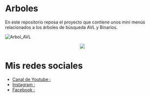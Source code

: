 # Arboles
En este repositorio reposa el proyecto que contiene unos mini menús relacionados a los árboles de búsqueda AVL y  Binarios.

![Arbol_AVL](https://user-images.githubusercontent.com/85718854/128090437-43d24893-1037-4cbc-8b3c-6107338d9bb6.png) 

<div style="text-align:center"><img src ="https://user-images.githubusercontent.com/85718854/128090435-8218ee02-8f16-4be7-af53-5338a699e777.png" /></div>

    

# Mis redes sociales

  * [Canal de Youtube :](https://www.youtube.com/channel/UCEUrVWPMTrXIWzn5CwnjYhQ)
  * [Instagram :](https://instagram.com/juankestevez?igshid=1b8l23wmuja5n)
  * [Facebook  :](https://www.facebook.com/juancarlos.estevezvargas.98)
